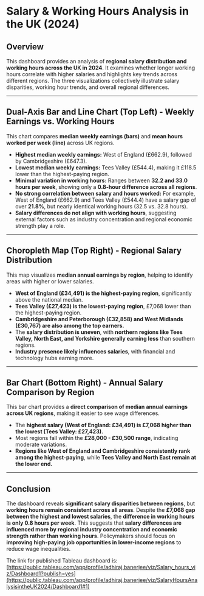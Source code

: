 # Salary & Working Hours Analysis in the UK (2024)

## Overview
This dashboard provides an analysis of **regional salary distribution and working hours across the UK in 2024**. It examines whether longer working hours correlate with higher salaries and highlights key trends across different regions. The three visualizations collectively illustrate salary disparities, working hour trends, and overall regional differences.

---

## Dual-Axis Bar and Line Chart (Top Left) - Weekly Earnings vs. Working Hours
This chart compares **median weekly earnings (bars)** and **mean hours worked per week (line)** across UK regions.

- **Highest median weekly earnings:** West of England (£662.9), followed by Cambridgeshire (£647.3).
- **Lowest median weekly earnings:** Tees Valley (£544.4), making it £118.5 lower than the highest-paying region.
- **Minimal variation in working hours:** Ranges between **32.2 and 33.0 hours per week**, showing only a **0.8-hour difference across all regions**.
- **No strong correlation between salary and hours worked:** For example, West of England (£662.9) and Tees Valley (£544.4) have a salary gap of over **21.8%**, but nearly identical working hours (32.5 vs. 32.8 hours).
- **Salary differences do not align with working hours**, suggesting external factors such as industry concentration and regional economic strength play a role.

---

## Choropleth Map (Top Right) - Regional Salary Distribution
This map visualizes **median annual earnings by region**, helping to identify areas with higher or lower salaries.

- **West of England (£34,491) is the highest-paying region**, significantly above the national median.
- **Tees Valley (£27,423) is the lowest-paying region**, £7,068 lower than the highest-paying region.
- **Cambridgeshire and Peterborough (£32,858) and West Midlands (£30,767) are also among the top earners.**
- The **salary distribution is uneven**, with **northern regions like Tees Valley, North East, and Yorkshire generally earning less** than southern regions.
- **Industry presence likely influences salaries**, with financial and technology hubs earning more.

---

## Bar Chart (Bottom Right) - Annual Salary Comparison by Region
This bar chart provides a **direct comparison of median annual earnings across UK regions**, making it easier to see wage differences.

- The **highest salary (West of England: £34,491) is £7,068 higher than the lowest (Tees Valley: £27,423).**
- Most regions fall within the **£28,000 - £30,500 range**, indicating moderate variations.
- **Regions like West of England and Cambridgeshire consistently rank among the highest-paying**, while **Tees Valley and North East remain at the lower end.**

---

## Conclusion
The dashboard reveals **significant salary disparities between regions**, but **working hours remain consistent across all areas**. Despite the **£7,068 gap between the highest and lowest salaries**, the **difference in working hours is only 0.8 hours per week**. This suggests that **salary differences are influenced more by regional industry concentration and economic strength rather than working hours**. Policymakers should focus on **improving high-paying job opportunities in lower-income regions** to reduce wage inequalities.

The link for published Tableau dashboard is: [https://public.tableau.com/app/profile/adhiraj.banerjee/viz/Salary_hours_viz/Dashboard1?publish=yes](https://public.tableau.com/app/profile/adhiraj.banerjee/viz/SalaryHoursAnalysisintheUK2024/Dashboard1#1)
